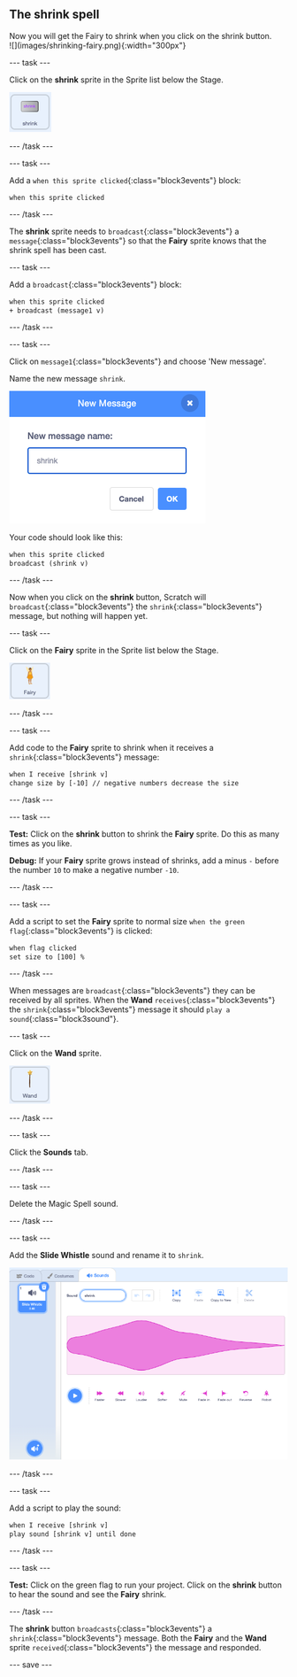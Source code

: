 ## The shrink spell

<div style="display: flex; flex-wrap: wrap">
<div style="flex-basis: 200px; flex-grow: 1; margin-right: 15px;">
Now you will get the Fairy to shrink when you click on the shrink button.
</div>
<div>
![](images/shrinking-fairy.png){:width="300px"}
</div>
</div>

--- task ---

Click on the **shrink** sprite in the Sprite list below the Stage. 

![](images/shrink-icon.png)

--- /task ---

--- task ---

Add a `when this sprite clicked`{:class="block3events"} block:

```blocks3
when this sprite clicked
```

--- /task ---

The **shrink** sprite needs to `broadcast`{:class="block3events"} a `message`{:class="block3events"} so that the **Fairy** sprite knows that the shrink spell has been cast.

--- task ---

Add a `broadcast`{:class="block3events"} block:

```blocks3
when this sprite clicked
+ broadcast (message1 v)
```

--- /task ---

--- task ---

Click on `message1`{:class="block3events"} and choose 'New message'. 

Name the new message `shrink`.

![New message dialog with shrink entered.](images/new-message.png)

Your code should look like this:

```blocks3
when this sprite clicked
broadcast (shrink v)
```

--- /task ---

Now when you click on the **shrink** button, Scratch will `broadcast`{:class="block3events"} the `shrink`{:class="block3events"} message, but nothing will happen yet.

--- task ---

Click on the **Fairy** sprite in the Sprite list below the Stage.

![](images/fairy-icon.png)

--- /task ---

--- task ---

Add code to the **Fairy** sprite to shrink when it receives a `shrink`{:class="block3events"} message:

```blocks3
when I receive [shrink v]
change size by [-10] // negative numbers decrease the size
```

--- /task ---

--- task ---

**Test:** Click on the **shrink** button to shrink the **Fairy** sprite. Do this as many times as you like.

**Debug:** If your **Fairy** sprite grows instead of shrinks, add a minus `-` before the number `10` to make a negative number `-10`.

--- /task ---

--- task ---

Add a script to set the **Fairy** sprite to normal size `when the green flag`{:class="block3events"} is clicked:

```blocks3
when flag clicked
set size to [100] %
```

--- /task ---

When messages are `broadcast`{:class="block3events"} they can be received by all sprites. When the **Wand** `receives`{:class="block3events"} the `shrink`{:class="block3events"} message it should `play a sound`{:class="block3sound"}.

--- task ---

Click on the **Wand** sprite. 

![](images/wand-sprite-icon.png)

--- /task ---

--- task ---

Click the **Sounds** tab.

--- /task ---

--- task ---

Delete the Magic Spell sound.

--- /task ---

--- task ---

Add the **Slide Whistle** sound and rename it to `shrink`.

![The Sounds tab with added slide whistle sound renamed to shrink in the Sound property.](images/slide-whistle.png)

--- /task ---

--- task ---

Add a script to play the sound:

```blocks3
when I receive [shrink v]
play sound [shrink v] until done

```

--- /task ---

--- task ---

**Test:** Click on the green flag to run your project. Click on the **shrink** button to hear the sound and see the **Fairy** shrink.

--- /task ---

The **shrink** button `broadcasts`{:class="block3events"} a `shrink`{:class="block3events"} message. Both the **Fairy** and the **Wand** sprite `received`{:class="block3events"} the message and responded.

--- save ---
